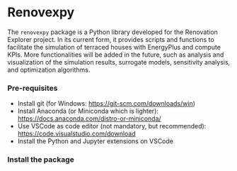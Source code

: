 # Renovexpy

The `renovexpy` package is a Python library developed for the Renovation Explorer project. In its current form, it provides scripts and functions to facilitate the simulation of terraced houses with EnergyPlus and compute KPIs. More functionalities will be added in the future, such as analysis and visualization of the simulation results, surrogate models, sensitivity analysis, and optimization algorithms.

### Pre-requisites

- Install git (for Windows: https://git-scm.com/downloads/win)
- Install Anaconda (or Miniconda which is lighter): https://docs.anaconda.com/distro-or-miniconda/
- Use VSCode as code editor (not mandatory, but recommended): https://code.visualstudio.com/download
- Install the Python and Jupyter extensions on VSCode

### Install the package
